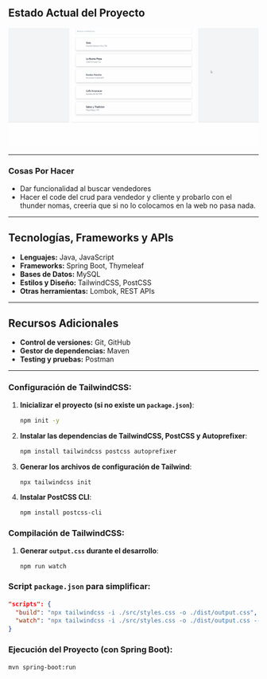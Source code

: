 ## Estado Actual del Proyecto

![Logo del proyecto](assets/Animation.gif)

---

### Cosas Por Hacer

- Dar funcionalidad al buscar vendedores
- Hacer el code del crud para vendedor y cliente y probarlo con el thunder nomas, creeria que si no lo colocamos en la web no pasa nada.

---

## Tecnologías, Frameworks y APIs

- **Lenguajes:** Java, JavaScript
- **Frameworks:** Spring Boot, Thymeleaf
- **Bases de Datos:** MySQL
- **Estilos y Diseño:** TailwindCSS, PostCSS
- **Otras herramientas:** Lombok, REST APIs

---

## Recursos Adicionales

- **Control de versiones:** Git, GitHub
- **Gestor de dependencias:** Maven
- **Testing y pruebas:** Postman

---

### Configuración de TailwindCSS:

1. **Inicializar el proyecto (si no existe un `package.json`)**:

   ```bash
   npm init -y
   ```

2. **Instalar las dependencias de TailwindCSS, PostCSS y Autoprefixer**:

   ```bash
   npm install tailwindcss postcss autoprefixer
   ```

3. **Generar los archivos de configuración de Tailwind**:

   ```bash
   npx tailwindcss init
   ```

4. **Instalar PostCSS CLI**:

   ```bash
   npm install postcss-cli
   ```

### Compilación de TailwindCSS:

1. **Generar `output.css` durante el desarrollo**:

   ```bash
   npm run watch
   ```

### Script `package.json` para simplificar:

```json
"scripts": {
  "build": "npx tailwindcss -i ./src/styles.css -o ./dist/output.css",
  "watch": "npx tailwindcss -i ./src/styles.css -o ./dist/output.css --watch"
}
```

### Ejecución del Proyecto (con Spring Boot):

```bash
mvn spring-boot:run
```

